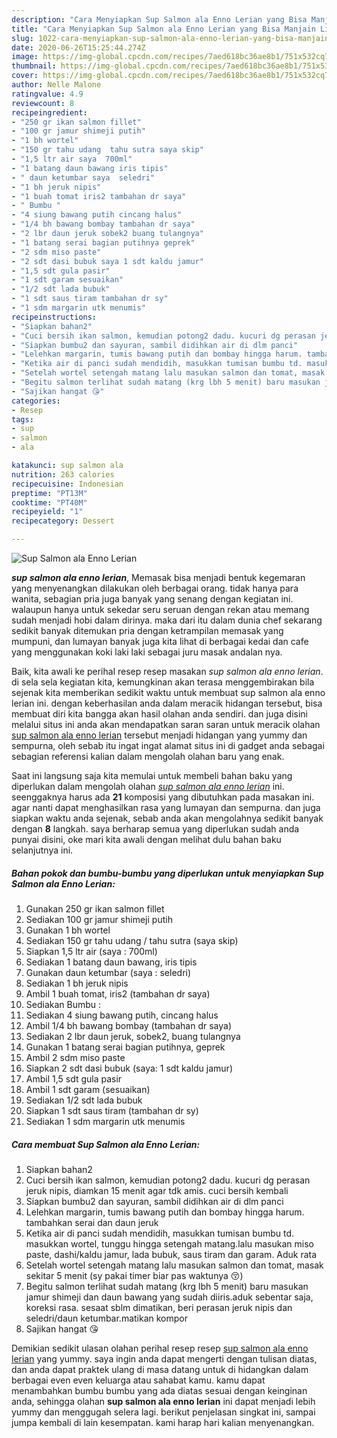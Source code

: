 ```yaml
---
description: "Cara Menyiapkan Sup Salmon ala Enno Lerian yang Bisa Manjain Lidah"
title: "Cara Menyiapkan Sup Salmon ala Enno Lerian yang Bisa Manjain Lidah"
slug: 1022-cara-menyiapkan-sup-salmon-ala-enno-lerian-yang-bisa-manjain-lidah
date: 2020-06-26T15:25:44.274Z
image: https://img-global.cpcdn.com/recipes/7aed618bc36ae8b1/751x532cq70/sup-salmon-ala-enno-lerian-foto-resep-utama.jpg
thumbnail: https://img-global.cpcdn.com/recipes/7aed618bc36ae8b1/751x532cq70/sup-salmon-ala-enno-lerian-foto-resep-utama.jpg
cover: https://img-global.cpcdn.com/recipes/7aed618bc36ae8b1/751x532cq70/sup-salmon-ala-enno-lerian-foto-resep-utama.jpg
author: Nelle Malone
ratingvalue: 4.9
reviewcount: 8
recipeingredient:
- "250 gr ikan salmon fillet"
- "100 gr jamur shimeji putih"
- "1 bh wortel"
- "150 gr tahu udang  tahu sutra saya skip"
- "1,5 ltr air saya  700ml"
- "1 batang daun bawang iris tipis"
- " daun ketumbar saya  seledri"
- "1 bh jeruk nipis"
- "1 buah tomat iris2 tambahan dr saya"
- " Bumbu "
- "4 siung bawang putih cincang halus"
- "1/4 bh bawang bombay tambahan dr saya"
- "2 lbr daun jeruk sobek2 buang tulangnya"
- "1 batang serai bagian putihnya geprek"
- "2 sdm miso paste"
- "2 sdt dasi bubuk saya 1 sdt kaldu jamur"
- "1,5 sdt gula pasir"
- "1 sdt garam sesuaikan"
- "1/2 sdt lada bubuk"
- "1 sdt saus tiram tambahan dr sy"
- "1 sdm margarin utk menumis"
recipeinstructions:
- "Siapkan bahan2"
- "Cuci bersih ikan salmon, kemudian potong2 dadu. kucuri dg perasan jeruk nipis, diamkan 15 menit agar tdk amis. cuci bersih kembali"
- "Siapkan bumbu2 dan sayuran, sambil didihkan air di dlm panci"
- "Lelehkan margarin, tumis bawang putih dan bombay hingga harum. tambahkan serai dan daun jeruk"
- "Ketika air di panci sudah mendidih, masukkan tumisan bumbu td. masukkan wortel, tunggu hingga setengah matang.lalu masukan miso paste, dashi/kaldu jamur, lada bubuk, saus tiram dan garam. Aduk rata"
- "Setelah wortel setengah matang lalu masukan salmon dan tomat, masak sekitar 5 menit (sy pakai timer biar pas waktunya 😚)"
- "Begitu salmon terlihat sudah matang (krg lbh 5 menit) baru masukan jamur shimeji dan daun bawang yang sudah diiris.aduk sebentar saja, koreksi rasa. sesaat sblm dimatikan, beri perasan jeruk nipis dan seledri/daun ketumbar.matikan kompor"
- "Sajikan hangat 😘"
categories:
- Resep
tags:
- sup
- salmon
- ala

katakunci: sup salmon ala 
nutrition: 263 calories
recipecuisine: Indonesian
preptime: "PT13M"
cooktime: "PT40M"
recipeyield: "1"
recipecategory: Dessert

---
```



![Sup Salmon ala Enno Lerian](https://img-global.cpcdn.com/recipes/7aed618bc36ae8b1/751x532cq70/sup-salmon-ala-enno-lerian-foto-resep-utama.jpg)

<b><i>sup salmon ala enno lerian</i></b>, Memasak bisa menjadi bentuk kegemaran yang menyenangkan dilakukan oleh berbagai orang. tidak hanya para wanita, sebagian pria juga banyak yang senang dengan kegiatan ini. walaupun hanya untuk sekedar seru seruan dengan rekan atau memang sudah menjadi hobi dalam dirinya. maka dari itu dalam dunia chef sekarang sedikit banyak ditemukan pria dengan ketrampilan memasak yang mumpuni, dan lumayan banyak juga kita lihat di berbagai kedai dan cafe yang menggunakan koki laki laki sebagai juru masak andalan nya.



Baik, kita awali ke perihal resep resep masakan <i>sup salmon ala enno lerian</i>. di sela sela kegiatan kita, kemungkinan akan terasa menggembirakan bila sejenak kita memberikan sedikit waktu untuk membuat sup salmon ala enno lerian ini. dengan keberhasilan anda dalam meracik hidangan tersebut, bisa membuat diri kita bangga akan hasil olahan anda sendiri. dan juga disini melalui situs ini anda akan mendapatkan saran saran untuk meracik olahan <u>sup salmon ala enno lerian</u> tersebut menjadi hidangan yang yummy dan sempurna, oleh sebab itu ingat ingat alamat situs ini di gadget anda sebagai sebagian referensi kalian dalam mengolah olahan baru yang enak.


Saat ini langsung saja kita memulai untuk membeli bahan baku yang diperlukan dalam mengolah olahan <u><i>sup salmon ala enno lerian</i></u> ini. seenggaknya harus ada <b>21</b> komposisi yang dibutuhkan pada masakan ini. agar nanti dapat menghasilkan rasa yang lumayan dan sempurna. dan juga siapkan waktu anda sejenak, sebab anda akan mengolahnya sedikit banyak dengan <b>8</b> langkah. saya berharap semua yang diperlukan sudah anda punyai disini, oke mari kita awali dengan melihat dulu bahan baku selanjutnya ini.

<!--inarticleads1-->

##### Bahan pokok dan bumbu-bumbu yang diperlukan untuk menyiapkan Sup Salmon ala Enno Lerian:

1. Gunakan 250 gr ikan salmon fillet
1. Sediakan 100 gr jamur shimeji putih
1. Gunakan 1 bh wortel
1. Sediakan 150 gr tahu udang / tahu sutra (saya skip)
1. Siapkan 1,5 ltr air (saya : 700ml)
1. Sediakan 1 batang daun bawang, iris tipis
1. Gunakan  daun ketumbar (saya : seledri)
1. Sediakan 1 bh jeruk nipis
1. Ambil 1 buah tomat, iris2 (tambahan dr saya)
1. Sediakan  Bumbu :
1. Sediakan 4 siung bawang putih, cincang halus
1. Ambil 1/4 bh bawang bombay (tambahan dr saya)
1. Sediakan 2 lbr daun jeruk, sobek2, buang tulangnya
1. Gunakan 1 batang serai bagian putihnya, geprek
1. Ambil 2 sdm miso paste
1. Siapkan 2 sdt dasi bubuk (saya: 1 sdt kaldu jamur)
1. Ambil 1,5 sdt gula pasir
1. Ambil 1 sdt garam (sesuaikan)
1. Sediakan 1/2 sdt lada bubuk
1. Siapkan 1 sdt saus tiram (tambahan dr sy)
1. Sediakan 1 sdm margarin utk menumis




<!--inarticleads2-->

##### Cara membuat Sup Salmon ala Enno Lerian:

1. Siapkan bahan2
1. Cuci bersih ikan salmon, kemudian potong2 dadu. kucuri dg perasan jeruk nipis, diamkan 15 menit agar tdk amis. cuci bersih kembali
1. Siapkan bumbu2 dan sayuran, sambil didihkan air di dlm panci
1. Lelehkan margarin, tumis bawang putih dan bombay hingga harum. tambahkan serai dan daun jeruk
1. Ketika air di panci sudah mendidih, masukkan tumisan bumbu td. masukkan wortel, tunggu hingga setengah matang.lalu masukan miso paste, dashi/kaldu jamur, lada bubuk, saus tiram dan garam. Aduk rata
1. Setelah wortel setengah matang lalu masukan salmon dan tomat, masak sekitar 5 menit (sy pakai timer biar pas waktunya 😚)
1. Begitu salmon terlihat sudah matang (krg lbh 5 menit) baru masukan jamur shimeji dan daun bawang yang sudah diiris.aduk sebentar saja, koreksi rasa. sesaat sblm dimatikan, beri perasan jeruk nipis dan seledri/daun ketumbar.matikan kompor
1. Sajikan hangat 😘




Demikian sedikit ulasan olahan perihal resep resep <u>sup salmon ala enno lerian</u> yang yummy. saya ingin anda dapat mengerti dengan tulisan diatas, dan anda dapat praktek ulang di masa datang untuk di hidangkan dalam berbagai even even keluarga atau sahabat kamu. kamu dapat menambahkan bumbu bumbu yang ada diatas sesuai dengan keinginan anda, sehingga olahan <b>sup salmon ala enno lerian</b> ini dapat menjadi lebih yummy dan menggugah selera lagi. berikut penjelasan singkat ini, sampai jumpa kembali di lain kesempatan. kami harap hari kalian menyenangkan.
